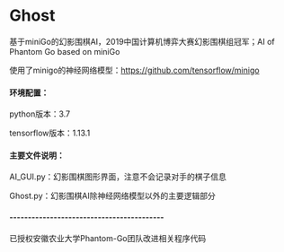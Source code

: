# Ghost
基于miniGo的幻影围棋AI，2019中国计算机博弈大赛幻影围棋组冠军；AI of Phantom Go based on miniGo

使用了minigo的神经网络模型：https://github.com/tensorflow/minigo


#### 环境配置：
python版本：3.7

tensorflow版本：1.13.1

#### 主要文件说明：
AI_GUI.py：幻影围棋图形界面，注意不会记录对手的棋子信息

Ghost.py：幻影围棋AI除神经网络模型以外的主要逻辑部分

#### ------------------------------------------
已授权安徽农业大学Phantom-Go团队改进相关程序代码
